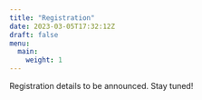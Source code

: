 ```yaml
---
title: "Registration"
date: 2023-03-05T17:32:12Z
draft: false
menu:
  main:
    weight: 1
---
```


Registration details to be announced. Stay tuned!

<!-- On the 17th August at 16:00 Zürich time (UTC+2), we will open registration for #BSidesZurich and release the second batch of tickets.
Tickets price is 10 CHF as usual and the registration form will be available at the following link:
BSides Zurich 2022 Tickets
Stay tuned and follow us on Twitter (@BSidesZurich, #BSidesZH) for news and updates, we are very looking forward to see you soon at BSides Zurich 2022. -->
